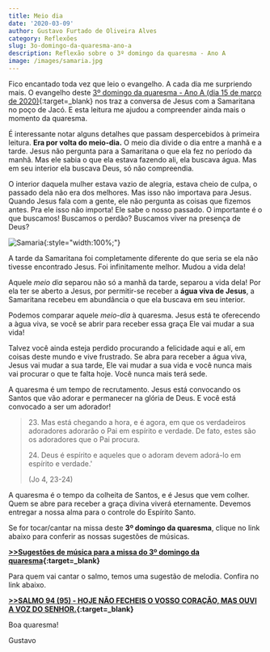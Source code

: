 ```yaml
---
title: Meio dia
date: '2020-03-09'
author: Gustavo Furtado de Oliveira Alves
category: Reflexões
slug: 3o-domingo-da-quaresma-ano-a
description: Reflexão sobre o 3º domingo da quaresma - Ano A
image: /images/samaria.jpg
---
```


Fico encantado toda vez que leio o evangelho. A cada dia me surpriendo mais.
O evangelho deste [3º domingo da quaresma - Ano A (dia 15 de março de 2020)](https://musicasparamissa.com.br/sugestoes-para/3o-domingo-da-quaresma-ano-a/){:target=\_blank} nos traz a conversa de Jesus com a Samaritana no poço de Jacó.
E esta leitura me ajudou a compreender ainda mais o momento da quaresma.

É interessante notar alguns detalhes que passam despercebidos à primeira leitura.
**Era por volta do meio-dia.** O meio dia divide o dia entre a manhã e a tarde.
Jesus não pergunta para a Samaritana o que ela fez no período da manhã.
Mas ele sabia o que ela estava fazendo ali, ela buscava água.
Mas em seu interior ela buscava Deus, só não compreendia.

O interior daquela mulher estava vazio de alegria, estava cheio de culpa, 
o passado dela não era dos melhores. Mas isso não importava para Jesus.
Quando Jesus fala com a gente, ele não pergunta as coisas que fizemos antes.
Pra ele isso não importa! Ele sabe o nosso passado. O importante é o que buscamos!
Buscamos o perdão? Buscamos viver na presença de Deus?

![Samaria](/images/samaria.jpg){:style="width:100%;"}

A tarde da Samaritana foi completamente diferente do que seria se ela não tivesse encontrado Jesus.
Foi infinitamente melhor. Mudou a vida dela!

Aquele *meio dia* separou não só a manhã da tarde, separou a vida dela!
Por ela ter se aberto a Jesus, por permitir-se receber a **água viva de Jesus**,
a Samaritana recebeu em abundância o que ela buscava em seu interior.

Podemos comparar aquele *meio-dia* à quaresma.
Jesus está te oferecendo a àgua viva, se você se abrir para receber essa graça
Ele vai mudar a sua vida!

Talvez você ainda esteja perdido procurando a felicidade aqui e alí, em coisas deste mundo e vive frustrado.
Se abra para receber a água viva, Jesus vai mudar a sua tarde, 
Ele vai mudar a sua vida e você nunca mais vai procurar o que te falta hoje. Você nunca mais terá sede.

A quaresma é um tempo de recrutamento.
Jesus está convocando os Santos que vão adorar e permanecer na glória de Deus.
E você está convocado a ser um adorador!

> 23\. Mas está chegando a hora, e é agora,
> em que os verdadeiros adoradores
> adorarão o Pai em espírito e verdade.
> De fato, estes são os adoradores que o Pai procura.
>
> 24\. Deus é espírito e aqueles que o adoram
> devem adorá-lo em espírito e verdade.'
> 
> (Jo 4, 23-24)

A quaresma é o tempo da colheita de Santos, e é Jesus que vem colher.
Quem se abre para receber a graça divina viverá eternamente.
Devemos entregar a nossa alma para o controle do Espírito Santo.

Se for tocar/cantar na missa deste **3º domingo da quaresma**, clique no link abaixo para conferir as nossas sugestões de músicas.

**[>>Sugestões de música para a missa do 3º domingo da quaresma](https://musicasparamissa.com.br/sugestoes-para/3o-domingo-da-quaresma-ano-a/){:target=\_blank}**

Para quem vai cantar o salmo, temos uma sugestão de melodia. Confira no link abaixo.

**[>>SALMO 94 (95) - HOJE NÃO FECHEIS O VOSSO CORAÇÃO, MAS OUVI A VOZ DO SENHOR.](https://musicasparamissa.com.br/musica/salmo-94-95-hoje-nao-fecheis-o-vosso-coracao/){:target=\_blank}**

Boa quaresma!

Gustavo


